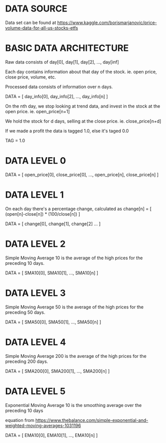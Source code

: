 # DATA SOURCE

Data set can be found at https://www.kaggle.com/borismarjanovic/price-volume-data-for-all-us-stocks-etfs

# BASIC DATA ARCHITECTURE

Raw data consists of day[0], day[1], day[2], ..., day[inf]

Each day contains information about that day of the stock. ie. open price, close price, volume, etc.

Processed data consists of information over n days.

DATA = [ day_info[0], day_info[2], ..., day_info[n] ]

On the nth day, we stop looking at trend data, and invest in the stock at the open price. ie. open_price[n+1]

We hold the stock for d days, selling at the close price. ie. close_price[n+d]

If we made a profit the data is tagged 1.0, else it's taged 0.0

TAG = 1.0

# DATA LEVEL 0

DATA = [ open_price[0], close_price[0], ..., open_price[n], close_price[n] ]

# DATA LEVEL 1

On each day there's a percentage change, calculated as change[n] = [ (open[n]-close[n]) * (100/close[n]) ]

DATA = [ change[0], change[1], change[2] ... ]

# DATA LEVEL 2

Simple Moving Average 10 is the average of the high prices for the preceding 10 days.

DATA = [ SMA10[0], SMA10[1], ..., SMA10[n] ]

# DATA LEVEL 3

Simple Moving Average 50 is the average of the high prices for the preceding 50 days.

DATA = [ SMA50[0], SMA50[1], ..., SMA50[n] ]

# DATA LEVEL 4

Simple Moving Average 200 is the average of the high prices for the preceding 200 days.

DATA = [ SMA200[0], SMA200[1], ..., SMA200[n] ]

# DATA LEVEL 5

Exponential Moving Average 10 is the smoothing average over the preceding 10 days

equation from https://www.thebalance.com/simple-exponential-and-weighted-moving-averages-1031196

DATA = [ EMA10[0], EMA10[1], ..., EMA10[n] ]
